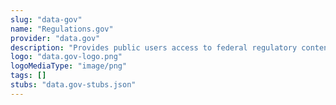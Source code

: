 ```yaml
---
slug: "data-gov"
name: "Regulations.gov"
provider: "data.gov"
description: "Provides public users access to federal regulatory content."
logo: "data.gov-logo.png"
logoMediaType: "image/png"
tags: []
stubs: "data.gov-stubs.json"
---
```

